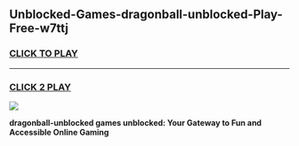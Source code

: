 
## Unblocked-Games-dragonball-unblocked-Play-Free-w7ttj
<h3>
<a href="https://premium76.site?title=dragonball-unblocked&ref=10A">CLICK TO PLAY</a></h3>
<hr>

<h3>
<a href="https://premium76.site?title=dragonball-unblocked&ref=10A">CLICK 2 PLAY</a>
  
</h3>

<a href="https://premium76.site?title=dragonball-unblocked&ref=10A"><img src="https://clearcache.store/games.png"></a>


**dragonball-unblocked games unblocked: Your Gateway to Fun and Accessible Online Gaming**
